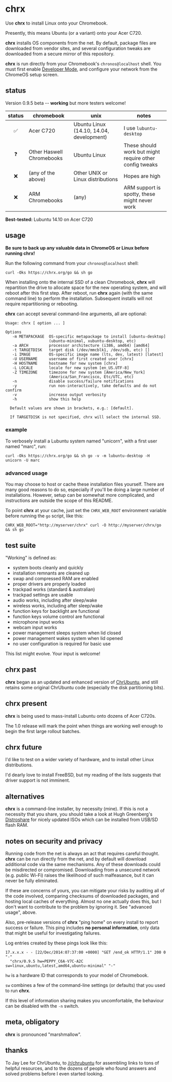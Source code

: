 # chrx

Use **chrx** to install Linux onto your Chromebook.

Presently, this means Ubuntu (or a variant) onto your Acer C720.

**chrx** installs OS components from the net. By default, package files
are downloaded from vendor sites, and several configuration tweaks are
downloaded from a secure mirror of this repository.

**chrx** is run directly from your Chromebook's `chronos@localhost` shell.
You must first enable
[Developer Mode](http://www.chromium.org/chromium-os/developer-information-for-chrome-os-devices),
and configure your network from the ChromeOS setup screen.

## status

Version 0.9.5 beta -- **working** but more testers welcome!

status| chromebook | unix | notes
:----:| ---------- | ---- | -----
:white_check_mark:|Acer C720|Ubuntu Linux (14.10, 14.04, development)|I use `lubuntu-desktop`
:question:|Other Haswell Chromebooks|Ubuntu Linux|These should work but might require other config tweaks
:x:|(any of the above)|Other UNIX or Linux distributions|Hopes are high
:x:|ARM Chromebooks|(any)|ARM support is spotty, these might never work

**Best-tested:** Lubuntu 14.10 on Acer C720

## usage

**Be sure to back up any valuable data in ChromeOS or Linux before
running chrx!**

Run the following command from your `chronos@localhost` shell:

`curl -Oks https://chrx.org/go && sh go`
<!-- yes, by all means read the all of the code first! -->

When installing onto the internal SSD of a clean Chromebook, **chrx**
will repartition the drive to allocate space for the new operating system,
and will reboot after this first step. After reboot, run **chrx** again
(with the same command line) to perform the installation.
Subsequent installs will not require repartitioning or rebooting.

**chrx** can accept several command-line arguments, all are optional:

```
Usage: chrx [ option ... ]

Options
   -m METAPACKAGE  OS-specific metapackage to install [ubuntu-desktop]
                   (ubuntu-minimal, xubuntu-desktop, etc)
   -a ARCH         processor architecture (i386, amd64) [amd64]
   -t TARGETDISK   target disk (/dev/mmcblk1, /dev/sdb, etc) []
   -i IMAGE        OS-specific image name (lts, dev, latest) [latest]
   -U USERNAME     username of first created user [chrx]
   -H HOSTNAME     hostname for new system [chrx]
   -L LOCALE       locale for new system [en_US.UTF-8]
   -Z TIMEZONE     timezone for new system [America/New_York]
                   (America/San_Francisco, Etc/UTC, etc)
   -n              disable success/failure notifications
   -y              run non-interactively, take defaults and do not confirm
   -v              increase output verbosity
   -h              show this help
  
  Default values are shown in brackets, e.g.: [default].
  
  If TARGETDISK is not specified, chrx will select the internal SSD.

```

### example

To verbosely install a Lubuntu system named "unicorn", with a first user
named "marc", run:

`curl -Oks https://chrx.org/go && sh go -v -m lubuntu-desktop -H unicorn -U marc`

### advanced usage

You may choose to host or cache these installation files yourself.
There are many good reasons to do so, especially if you'll be doing
a large number of installations. However, setup can be somewhat more
complicated, and instructions are outside the scope of this README.

To point **chrx** at your cache, just set the `CHRX_WEB_ROOT`
environment variable before running the `go` script, like this:

`CHRX_WEB_ROOT="http://myserver/chrx" curl -O http://myserver/chrx/go && sh go`


## test suite

"Working" is defined as:

- system boots cleanly and quickly
- installation remnants are cleaned up
- swap and compressed RAM are enabled
- proper drivers are properly loaded
- trackpad works (standard & australian)
- trackpad settings are usable
- audio works, including after sleep/wake
- wireless works, including after sleep/wake
- function keys for backlight are functional
- function keys volume control are functional
- microphone input works
- webcam input works
- power management sleeps system when lid closed
- power management wakes system when lid opened
- no user configuration is required for basic use

This list might evolve. Your input is welcome!

## chrx past

**chrx** began as an updated and enhanced version of
[ChrUbuntu](http://chromeos-cr48.blogspot.fr/2013/10/chrubuntu-for-new-chromebooks-now-with.html),
and still retains some original ChrUbuntu code (especially the
disk partitioning bits).


## chrx present

**chrx** is being used to mass-install Lubuntu onto dozens of Acer C720s.

The 1.0 release will mark the point when things are working well enough
to begin the first large rollout batches.

## chrx future

I'd like to test on a wider variety of hardware, and to install other
Linux distributions.

I'd dearly love to install FreeBSD, but my reading of the lists suggests
that driver support is not imminent.


## alternatives

**chrx** is a command-line installer, by necessity (mine). If this is not
a necessity that you share, you should take a look at Hugh Greenberg's
[Distroshare](https://www.distroshare.com/) for nicely updated ISOs which
can be installed from USB/SD flash RAM.


## notes on security and privacy

Running code from the net is always an act that requires careful thought.
**chrx** can be run directly from the net, and by default will download
additional code via the same mechanisms. Any of these downloads could be
misdirected or compromised. Downloading from a unsecured network (e.g.
public Wi-Fi) raises the likelihood of such malfeasance, but it can never
be fully eliminated.

If these are concerns of yours, you can mitigate your risks by auditing
all of the code involved, comparing checksums of downloaded packages, and
hosting local caches of everything. Almost no one actually does this, but
I don't want to contribute to the problem by ignoring it. See "advanced
usage", above.

Also, pre-release versions of **chrx** "ping home" on every install to
report success or failure. This ping includes **no personal information**,
only data that might be useful for investigating failures.

Log entries created by these pings look like this:

```
17.x.x.x - - [22/Dec/2014:07:37:00 +0000] "GET /end_ok HTTP/1.1" 200 0 "-"
  "chrx/0.9.5 hw=PEPPY_C6A-V7C-A2C sw=linux,ubuntu,latest,amd64,ubuntu-minimal" "-"
```

`hw` is a hardware ID that corresponds to your model of Chromebook.

`sw` combines a few of the command-line settings (or defaults) that you
used to run **chrx**.

If this level of information sharing makes you uncomfortable, the behaviour
can be disabled with the `-n` switch.


## meta, obligatory

**chrx** is pronounced "marshmallow".


## thanks

To Jay Lee for ChrUbuntu, to [/r/chrubuntu](http://reddit.com/r/chrubuntu)
for assembling links to tons of helpful resources, and to the dozens of people
who found answers and solved problems before I even started looking.

